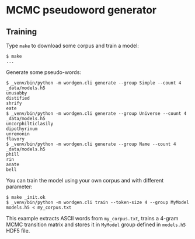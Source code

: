 # MCMC pseudoword generator

## Training

Type `make` to download some corpus and train a model:

```console
$ make
...
```

Generate some pseudo-words:

```console
$ _venv/bin/python -m wordgen.cli generate --group Simple --count 4 _data/models.h5
unusabby
distified
shrify
eate
$ _venv/bin/python -m wordgen.cli generate --group Universe --count 4 _data/models.h5
uncorphilticlasily
dipothyrinum
unremonin
flavory
$ _venv/bin/python -m wordgen.cli generate --group Name --count 4 _data/models.h5
phill
rin
anate
bell
```

You can train the model using your own corpus and with different parameter:

```console
$ make _init.ok
$ _venv/bin/python -m wordgen.cli train --token-size 4 --group MyModel models.h5 < my_corpus.txt
```

This example extracts ASCII words from `my_corpus.txt`, trains a 4-gram MCMC
transition matrix and stores it in `MyModel` group defined in `models.h5` HDF5
file.
